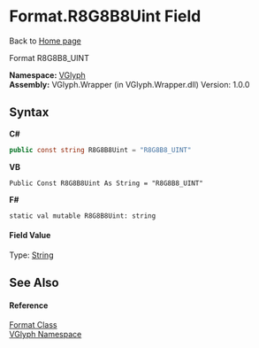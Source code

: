 # Format.R8G8B8Uint Field
Back to <a href="Home.md">Home page</a> 

Format R8G8B8_UINT

**Namespace:**&nbsp;<a href="N_VGlyph.md">VGlyph</a><br />**Assembly:**&nbsp;VGlyph.Wrapper (in VGlyph.Wrapper.dll) Version: 1.0.0

## Syntax

**C#**<br />
``` C#
public const string R8G8B8Uint = "R8G8B8_UINT"
```

**VB**<br />
``` VB
Public Const R8G8B8Uint As String = "R8G8B8_UINT"
```

**F#**<br />
``` F#
static val mutable R8G8B8Uint: string
```


#### Field Value
Type: <a href="http://msdn2.microsoft.com/en-us/library/s1wwdcbf" target="_blank">String</a>

## See Also


#### Reference
<a href="T_VGlyph_Format.md">Format Class</a><br /><a href="N_VGlyph.md">VGlyph Namespace</a><br />